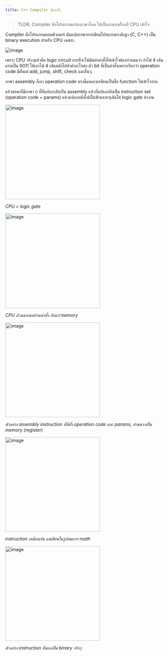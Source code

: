```yaml
---
title: C++ Compiler คืออะไร
---
```


> TLDR; Compiler คือโปรแกรมแปลงภาษาโคด ให้เป็นภาษาเครื่องที่ CPU เข้าใจ

Compiler คือโปรแกรมคอมพิวเตอร์ มันแปลภาษาการเขียนโปรแกรมระดับสูง (C, C++) เป็น binary execution สำหรับ CPU เฉพาะ.

![image](https://github.com/krist7599555/ocom/assets/19445033/c80bc323-542c-495d-af6b-4741280c8db1)

เพราะ CPU จริงๆแล้วคือ logic circuit การที่จะให้มันทำคำสั้งให้เข้าใจต้องกำหนดว่า ถ้าไฟ 4 เส้นแรกเป็น 0011 ให้เอาไฟ 4 เส้นหลังไปทำค่าอะไรต่อ ตัว bit ที่เป็นคำสั้งเพราะเรียกว่า operation code มีตั้งแต่ add, jump, shift, check และอื่นๆ.

ภาษา assembly ก็เอา operation code ตรงนี้แหละมาเขียนเป็นชื่อ function ให้เข้าใจง่าย.

แล้วต่อมาก็มีภาษา c ที่ก็แปลงกลับเป็น assembly แล้วก็แปลงกลับเป็น instruction set (operation code + params) แล้วแปลงกลับไปเป็นฟ้าหลายๆเส้นให้ logic gate ทำงาน

<img width="300" alt="image" src="https://github.com/krist7599555/ocom/assets/19445033/d3699220-cf58-47ea-9a9b-ad8bf1f0b856">

_CPU = logic gate_

<img width="300" alt="image" src="https://github.com/krist7599555/ocom/assets/19445033/aaa7271a-8433-44cb-8f32-bf8ab2241fd3">

_CPU ส่วนมากแค่อ่านคำสั้ง กับแก้ memory_

<img width="300" alt="image" src="https://github.com/krist7599555/ocom/assets/19445033/b4f9a6f2-208a-4b5c-a964-3697bd84741b">

_ตัวอย่าง assembly instruction ที่มีทั้ง operation code และ params, ด้านขวาเป็น memory (register)_

<img width="300" alt="image" src="https://github.com/krist7599555/ocom/assets/19445033/ef6d146c-b2b0-4345-921e-a4394b98730d">

_instruction เหมือนกัน แต่เขียนในรูปสมการ math_

<img width="300" alt="image" src="https://github.com/krist7599555/ocom/assets/19445033/88fd10cc-11f3-4657-a7e1-e5f85e5e5f9a">

_ตัวอย่าง instruction ที่มองเป็น binary จริงๆ_
